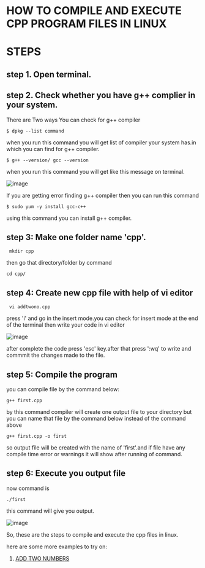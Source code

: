 # **HOW TO COMPILE AND EXECUTE CPP PROGRAM FILES IN LINUX**

# STEPS
## step 1. Open terminal.
## step 2. Check whether you have g++ complier in your system.
There are Two ways You can check for g++ compiler

``` $ dpkg --list command ```
  
when you run this command you will get list of compiler your system has.in which you can find for g++ compiler.
  
``` $ g++ --version/ gcc --version ```
  
when you run this command you will get like this message on terminal.

![image](https://user-images.githubusercontent.com/63588827/80830434-907c9e80-8c06-11ea-895a-0500627bcacc.png)

If you are getting error finding g++ compiler then you can run this command

```$ sudo yum -y install gcc-c++```

using this command you can install g++ compiler.

## step 3: Make one folder name 'cpp'.

``` mkdir cpp```

then go that directory/folder by command 

```cd cpp/```

## step 4: Create new cpp file with help of vi editor

``` vi addtwono.cpp```

press 'i' and go in the insert mode.you can check for insert mode at the end of the terminal then write your code in vi editor

![image](https://user-images.githubusercontent.com/63588827/80832469-5b724b00-8c0a-11ea-8b8e-2d9f7dae6ffe.png)

after complete the code press 'esc' key.after that press ':wq' to write and commmit the changes made to the file.

## step 5: Compile the program

you can compile file by the command below:

```g++ first.cpp```

by this command compiler will create one output file to your directory
but you can name that file by the command below instead of the command above

```g++ first.cpp -o first```

so output file will be created with the name of 'first'.and if file have any compile time error or warnings it will show after running of command.


## step 6: Execute you output file

now command is 

```./first```

this command will give you output.

![image](https://user-images.githubusercontent.com/63588827/80836888-5239ac00-8c13-11ea-90f0-0f69419f7b43.png)

So, these are the steps to compile and execute the cpp files in linux.

here are some more examples to try on:
1. [ADD TWO NUMBERS](https://https://github.com/shweta-vengurlekar11/cloud/blob/master/addtwono.md)


